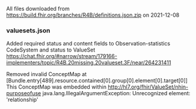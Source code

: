 All files downloaded from https://build.fhir.org/branches/R4B/definitions.json.zip on 2021-12-08

### valuesets.json

Added required status and content fields to Observation-statistics CodeSystem and status to ValueSet
https://chat.fhir.org/#narrow/stream/179166-implementers/topic/R4B.20missing.20valueset.3F/near/264231411

Removed invalid ConceptMap at [Bundle.entry[489].resource.contained[0].group[0].element[0].target[0]]
This ConceptMap was embedded within http://hl7.org/fhir/ValueSet/nhin-purposeofuse
java.lang.IllegalArgumentException: Unrecognized element: 'relationship'